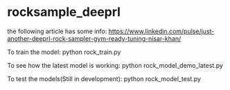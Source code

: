 # rocksample_deeprl
the following article has some info:
https://www.linkedin.com/pulse/just-another-deeprl-rock-sampler-gym-ready-tuning-nisar-khan/

To train the model:
python rock_train.py

To see how the latest model is working:
python rock_model_demo_latest.py

To test the models(Still in development):
python rock_model_test.py
